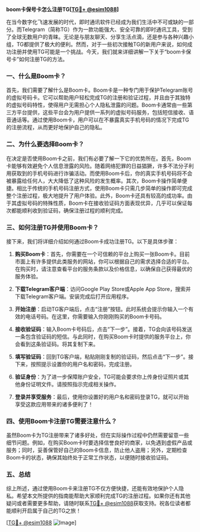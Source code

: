 **boom卡保号卡怎么注册TG[[TG💪+ @esim1088](https://t.me/s/esim1088)]**

在当今数字化飞速发展的时代，即时通讯软件已经成为我们生活中不可或缺的一部分。而Telegram（简称TG）作为一款功能强大、安全可靠的即时通讯工具，受到了全球无数用户的青睐。无论是与朋友聊天、分享生活点滴，还是参与各种兴趣小组，TG都提供了极大的便利。然而，对于一些初次接触TG的新用户来说，如何成功注册并使用TG可能是一个挑战。今天，我们就来详细讲解一下关于“boom卡保号卡”如何注册TG的方法。

### 一、什么是Boom卡？

首先，我们需要了解什么是Boom卡。Boom卡是一种专门用于保护Telegram账号的虚拟号码卡。它可以帮助用户轻松完成TG的注册和验证过程，并且由于其独特的虚拟号码特性，使得用户无需担心个人隐私泄露的问题。Boom卡通常由一些第三方平台提供，这些平台会为用户提供一系列的虚拟号码服务，包括短信接收、语音通话等。通过使用Boom卡，用户可以在不暴露真实手机号码的情况下完成TG的注册流程，从而更好地保护自己的隐私。

### 二、为什么要选择Boom卡？

在决定是否使用Boom卡之前，我们有必要了解一下它的优势所在。首先，Boom卡能够有效避免个人信息泄露的风险。随着网络犯罪的日益猖獗，许多不法分子利用获取到的手机号码进行诈骗活动。而使用Boom卡后，你的真实手机号码将不会被暴露给任何人，大大降低了这种风险的发生概率。其次，Boom卡操作简单便捷。相比于传统的手机号码注册方式，使用Boom卡只需几步简单的操作即可完成整个注册过程，极大地提升了用户体验。此外，Boom卡还具有较高的成功率。由于其虚拟号码的特殊性质，Boom卡在接收验证码方面表现优异，几乎可以保证每次都能顺利收到验证码，确保注册过程的顺利完成。

### 三、如何注册TG并使用Boom卡？

接下来，我们将详细介绍如何通过Boom卡成功注册TG。以下是具体步骤：

1. **购买Boom卡**：首先，你需要在一个可信赖的平台上购买一张Boom卡。目前市面上有许多提供此类服务的网站，你可以根据自己的需求选择合适的平台。在购买时，请注意查看平台的服务条款以及价格信息，以确保自己获得最优的服务体验。

2. **下载Telegram客户端**：访问Google Play Store或Apple App Store，搜索并下载Telegram客户端。安装完成后打开应用程序。

3. **开始注册**：启动TG客户端后，点击“注册”按钮。此时系统会提示你输入一个有效的电话号码。在这里，你需要输入你刚刚购买的Boom卡号码。

4. **接收验证码**：输入Boom卡号码后，点击“下一步”。接着，TG会向该号码发送一条包含验证码的短信。与此同时，在购买Boom卡时提供的服务平台上，你会看到这条验证码。将其复制下来。

5. **填写验证码**：回到TG客户端，粘贴刚刚复制的验证码，然后点击“下一步”。接下来，按照提示设置你的用户名和密码，完成注册。

6. **验证身份**：为了进一步保障账户安全，TG可能会要求你上传身份证照片或其他身份证明文件。请按照指示完成相关操作。

7. **登录并享受服务**：最后，使用你设置好的用户名和密码登录TG，就可以开始享受这款应用带来的诸多便利了！

### 四、使用Boom卡注册TG需要注意什么？

虽然Boom卡为TG注册带来了诸多好处，但在实际操作过程中仍然需要留意一些细节问题。例如，在购买Boom卡时要选择信誉良好的商家，以免遇到虚假产品或服务；同时，妥善保管好自己的Boom卡信息，防止他人盗用；另外，定期检查Boom卡的状态，确保其始终处于正常工作状态，以便随时接收验证码。

### 五、总结

综上所述，通过使用Boom卡来注册TG不仅方便快捷，还能有效地保护个人隐私。希望本文所提供的指南能帮助大家顺利完成TG的注册过程。如果你还有其他疑问或者需要更多帮助，请随时联系[TG💪+ @esim1088](https://t.me/s/esim1088)获取支持。祝各位读者都能顺利开启属于自己的TG之旅！

[[TG💪+ @esim1088](https://t.me/s/esim1088) ![Image](https://i.postimg.cc/4NQfJmqS/Snipaste-2025-05-13-00-14-12.png)]